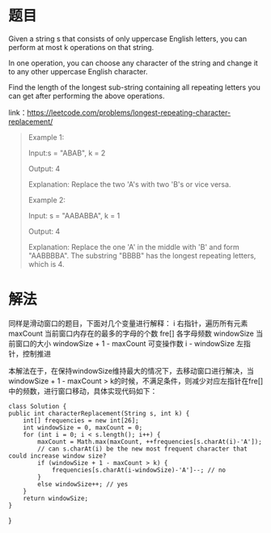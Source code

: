 # 题目
Given a string s that consists of only uppercase English letters, you can perform at most k operations on that string.

In one operation, you can choose any character of the string and change it to any other uppercase English character.

Find the length of the longest sub-string containing all repeating letters you can get after performing the above operations.

link：https://leetcode.com/problems/longest-repeating-character-replacement/
    


> Example 1:
> 
> Input:s = "ABAB", k = 2
> 
>Output: 4
>
>Explanation:
Replace the two 'A's with two 'B's or vice versa.
> 
>Example 2:
> 
>Input:
s = "AABABBA", k = 1
> 
>Output:
4
> 
>Explanation:
Replace the one 'A' in the middle with 'B' and form "AABBBBA".
The substring "BBBB" has the longest repeating letters, which is 4.


# 解法
同样是滑动窗口的题目，下面对几个变量进行解释：
i 右指针，遍历所有元素
maxCount 当前窗口内存在的最多的字母的个数
fre[] 各字母频数
windowSize 当前窗口的大小
windowSize + 1 - maxCount 可变操作数
i - windowSize 左指针，控制推进

本解法在于，在保持windowSize维持最大的情况下，去移动窗口进行解决，当windowSize + 1 - maxCount > k的时候，不满足条件，则减少对应左指针在fre[]中的频数，进行窗口移动，具体实现代码如下：

    class Solution {
    public int characterReplacement(String s, int k) {
        int[] frequencies = new int[26];
        int windowSize = 0, maxCount = 0;
        for (int i = 0; i < s.length(); i++) {
            maxCount = Math.max(maxCount, ++frequencies[s.charAt(i)-'A']);
			// can s.charAt(i) be the new most frequent character that could increase window size?
            if (windowSize + 1 - maxCount > k) {
                frequencies[s.charAt(i-windowSize)-'A']--; // no
            }
            else windowSize++; // yes
        }
        return windowSize;
    }
}